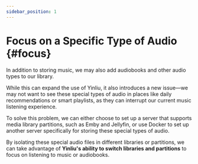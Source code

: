 ```yaml
---
sidebar_position: 1
---
```


# Focus on a Specific Type of Audio {#focus}

In addition to storing music, we may also add audiobooks and other audio types to our library.

While this can expand the use of Yinliu, it also introduces a new issue—we may not want to see these special types of audio in places like daily recommendations or smart playlists, as they can interrupt our current music listening experience.

To solve this problem, we can either choose to set up a server that supports media library partitions, such as Emby and Jellyfin, or use Docker to set up another server specifically for storing these special types of audio.

By isolating these special audio files in different libraries or partitions, we can take advantage of **Yinliu's ability to switch libraries and partitions** to focus on listening to music or audiobooks.